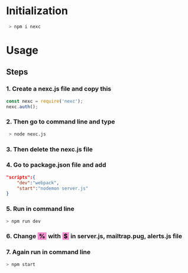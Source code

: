 # Initialization
```bash
 > npm i nexc
```
 # Usage
 ## Steps
 ### 1. Create a **nexc.js** file and copy this
 ```javascript
 const nexc = require('nexc');
 nexc.auth();
 ```
 ### 2. Then go to command line and type
 ```bash
  > node nexc.js
 ```
 ### 3. Then **delete** the **nexc.js** file

 ### 4. Go to **package.json** file and add
 ```json
 "scripts":{
     "dev":"webpack",
     "start":"nodemon server.js"
 }
 ```
 ### 5. Run in command line
 ```bash
 > npm run dev
 ```
### 6. Change **<span style="color:black;background:#F38DCE">&nbsp;%&nbsp;</span>**&nbsp;with **<span style="color:black;background:#F38DCE">&nbsp;$&nbsp;</span>** in **server.js**, **mailtrap.pug**, **alerts.js** file

 ### 7. Again run in command line
 ```bash
 > npm start
 ```

